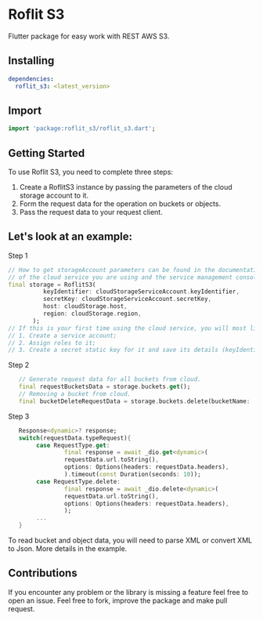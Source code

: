 # Roflit S3

Flutter package for easy work with REST AWS S3.

## Installing

```yaml
dependencies:
  roflit_s3: <latest_version>
```

## Import

```dart
import 'package:roflit_s3/roflit_s3.dart';
```

## Getting Started

To use Roflit S3, you need to complete three steps:

1.  Create a RoflitS3 instance by passing the parameters of the cloud storage account to it.
2.  Form the request data for the operation on buckets or objects.
3.  Pass the request data to your request client.

## Let's look at an example:

Step 1

```dart
// How to get storageAccount parameters can be found in the documentation
// of the cloud service you are using and the service management console.
final storage = RoflitS3(
          keyIdentifier: cloudStorageServiceAccount.keyIdentifier,
          secretKey: cloudStorageServiceAccount.secretKey,
          host: cloudStorage.host,
          region: cloudStorage.region,
       );
// If this is your first time using the cloud service, you will most likely also need:
// 1. Create a service account;
// 2. Assign roles to it;
// 3. Create a secret static key for it and save its details (keyIdentifier and secretKey).
```

Step 2

```dart
   // Generate request data for all buckets from cloud.
   final requestBucketsData = storage.buckets.get();
   // Removing a bucket from cloud.
   final bucketDeleteRequestData = storage.buckets.delete(bucketName: 'bucketName');
```

Step 3

```dart
   Response<dynamic>? response;
   switch(requestData.typeRequest){
        case RequestType.get:
                final response = await _dio.get<dynamic>(
                requestData.url.toString(),
                options: Options(headers: requestData.headers),
                ).timeout(const Duration(seconds: 10));
        case RequestType.delete:
                final response = await _dio.delete<dynamic>(
                requestData.url.toString(),
                options: Options(headers: requestData.headers),
                );
        ...
   }
```

To read bucket and object data, you will need to parse XML or convert XML to Json. More details in the example.

## Contributions

If you encounter any problem or the library is missing a feature feel free to open an issue. Feel
free to fork, improve the package and make pull request.
